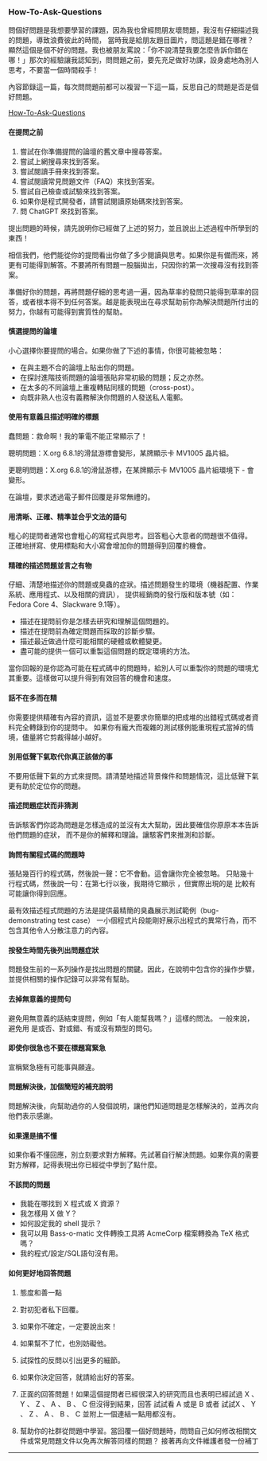 ### How-To-Ask-Questions

問個好問題是我想要學習的課題，因為我也曾經問朋友壞問題，我沒有仔細描述我的問題，導致浪費彼此的時間，
當時我是給朋友題目圖片，問這題是錯在哪裡？顯然這個是個不好的問題。我也被朋友罵說：「你不說清楚我要怎麼告訴你錯在哪！」那次的經驗讓我認知到，問問題之前，要先充足做好功課，設身處地為別人思考，不要當一個時間殺手！

內容節錄這一篇，每次問問題前都可以複習一下這一篇，反思自己的問題是否是個好問題。

[How-To-Ask-Questions](https://github.com/ryanhanwu/How-To-Ask-Questions-The-Smart-Way)

#### 在提問之前

1. 嘗試在你準備提問的論壇的舊文章中搜尋答案。
2. 嘗試上網搜尋來找到答案。
3. 嘗試閱讀手冊來找到答案。
4. 嘗試閱讀常見問題文件（FAQ）來找到答案。
5. 嘗試自己檢查或試驗來找到答案。
6. 如果你是程式開發者，請嘗試閱讀原始碼來找到答案。
7. 問 ChatGPT 來找到答案。

提出問題的時候，請先說明你已經做了上述的努力，並且說出上述過程中所學到的東西！

相信我們，他們能從你的提問看出你做了多少閱讀與思考。如果你是有備而來，將更有可能得到解答。不要將所有問題一股腦拋出，只因你的第一次搜尋沒有找到答案。

準備好你的問題，再將問題仔細的思考過一遍，因為草率的發問只能得到草率的回答，或者根本得不到任何答案。越是能表現出在尋求幫助前你為解決問題所付出的努力，你越有可能得到實質性的幫助。

#### 慎選提問的論壇

小心選擇你要提問的場合。如果你做了下述的事情，你很可能被忽略：

- 在與主題不合的論壇上貼出你的問題。
- 在探討進階技術問題的論壇張貼非常初級的問題；反之亦然。
- 在太多的不同論壇上重複轉貼同樣的問題（cross-post）。
- 向既非熟人也沒有義務解決你問題的人發送私人電郵。

#### 使用有意義且描述明確的標題

蠢問題：救命啊！我的筆電不能正常顯示了！

聰明問題：X.org 6.8.1的滑鼠游標會變形，某牌顯示卡 MV1005 晶片組。

更聰明問題：X.org 6.8.1的滑鼠游標，在某牌顯示卡 MV1005 晶片組環境下 - 會變形。

在論壇，要求透過電子郵件回覆是非常無禮的。

#### 用清晰、正確、精準並合乎文法的語句

粗心的提問者通常也會粗心的寫程式與思考。回答粗心大意者的問題很不值得。
正確地拼寫、使用標點和大小寫會增加你的問題得到回覆的機會。

#### 精確的描述問題並言之有物

仔細、清楚地描述你的問題或臭蟲的症狀。描述問題發生的環境（機器配置、作業系統、應用程式、以及相關的資訊），
提供經銷商的發行版和版本號（如：Fedora Core 4、Slackware 9.1等）。

- 描述在提問前你是怎樣去研究和理解這個問題的。
- 描述在提問前為確定問題而採取的診斷步驟。
- 描述最近做過什麼可能相關的硬體或軟體變更。
- 盡可能的提供一個可以重製這個問題的既定環境的方法。

當你回報的是你認為可能在程式碼中的問題時，給別人可以重製你的問題的環境尤其重要。這樣做可以提升得到有效回答的機會和速度。

#### 話不在多而在精

你需要提供精確有內容的資訊，這並不是要求你簡單的把成堆的出錯程式碼或者資料完全轉錄到你的提問中。
如果你有龐大而複雜的測試樣例能重現程式當掉的情境，儘量將它剪裁得越小越好。

#### 別用低聲下氣取代你真正該做的事

不要用低聲下氣的方式來提問。請清楚地描述背景條件和問題情況，這比低聲下氣更有助於定位你的問題。

#### 描述問題症狀而非猜測

告訴駭客們你認為問題是怎樣造成的並沒有太大幫助，因此要確信你原原本本告訴他們問題的症狀，
而不是你的解釋和理論。讓駭客們來推測和診斷。

#### 詢問有關程式碼的問題時

張貼幾百行的程式碼，然後說一聲：它不會動。這會讓你完全被忽略。
只貼幾十行程式碼，然後說一句：在第七行以後，我期待它顯示 <x>，但實際出現的是 <y>比較有可能讓你得到回應。

最有效描述程式問題的方法是提供最精簡的臭蟲展示測試範例（bug-demonstrating test case）
一小個程式片段能剛好展示出程式的異常行為，而不包含其他令人分散注意力的內容。

#### 按發生時間先後列出問題症狀

問題發生前的一系列操作是找出問題的關鍵。因此，在說明中包含你的操作步驟，並提供相關的操作記錄可以非常有幫助。

#### 去掉無意義的提問句

避免用無意義的話結束提問，例如「有人能幫我嗎？」這樣的問法。 
一般來說，避免用 是或否、對或錯、有或沒有類型的問句。

#### 即使你很急也不要在標題寫緊急

宣稱緊急極有可能事與願違。

#### 問題解決後，加個簡短的補充說明

問題解決後，向幫助過你的人發個說明，讓他們知道問題是怎樣解決的，並再次向他們表示感謝。

#### 如果還是搞不懂

如果你看不懂回應，別立刻要求對方解釋。先試著自行解決問題。如果你真的需要對方解釋，記得表現出你已經從中學到了點什麼。

#### 不該問的問題

- 我能在哪找到 X 程式或 X 資源？
- 我怎樣用 X 做 Y？
- 如何設定我的 shell 提示？
- 我可以用 Bass-o-matic 文件轉換工具將 AcmeCorp 檔案轉換為 TeX 格式嗎？
- 我的程式/設定/SQL語句沒有用。

#### 如何更好地回答問題

1. 態度和善一點
2. 對初犯者私下回覆。
3. 如果你不確定，一定要說出來！
4. 如果幫不了忙，也別妨礙他。
5. 試探性的反問以引出更多的細節。
6. 如果你決定回答，就請給出好的答案。
7. 正面的回答問題！如果這個提問者已經很深入的研究而且也表明已經試過 X 、 Y 、 Z 、 A 、 B 、 C 但沒得到結果，回答 試試看 A 或是 B 或者 試試X 、 Y 、 Z 、 A 、 B 、 C 並附上一個連結一點用都沒有。

8. 幫助你的社群從問題中學習。當回覆一個好問題時，問問自己如何修改相關文件或常見問題文件以免再次解答同樣的問題？
接著再向文件維護者發一份補丁
--- 